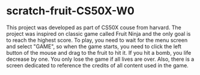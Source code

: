 # scratch-fruit-CS50X-W0


This project was developed as part of CS50X couse from harvard.
The project was inspired on classic game called Fruit Ninja and the only goal is to reach the highest score. To play, you need to wait for the menu screen and select "GAME", so when the game starts, you need to click the left button of the mouse and drag to the fruit to hit it. If you hit a bomb, you life decrease by one. You only lose the game if all lives are over. Also, there is a screen dedicated to reference the credits of all content used in the game.  
